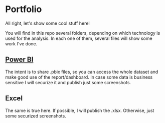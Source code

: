# Portfolio

All right, let's show some cool stuff here!

You will find in this repo several folders, depending on which technology is used for the analysis. In each one of them, several files will show some work I've done.

## [Power BI](https://github.com/jaume-rsl/Portfolio/tree/main/Power%20BI)


The intent is to share .pbix files, so you can access the whole dataset and make good use of the report/dashboard. In case some data is business sensitive I will securize it and publish just some screenshots.

## Excel

The same is true here. If possible, I will publish the .xlsx. Otherwise, just some securized screenshots.
